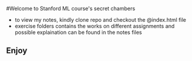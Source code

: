 #Welcome to Stanford ML course's secret chambers

- to view my notes, kindly clone repo and checkout the @index.html file
- exercise folders contains the works on different assignments and possible explaination can be found in the notes files

## Enjoy 